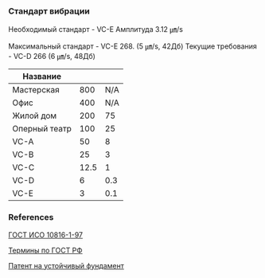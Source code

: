 ### Стандарт вибрации

Необходимый стандарт - VC-E Амплитуда 3.12 ㎛/s

Максимальный стандарт - VC-E 268. (5 ㎛/s, 42Дб)
Текущие требования - VC-D 266 (6 ㎛/s, 48Дб)

| Название      |      |     |
|---------------|------|-----|
| Мастерская    | 800  | N/A |
| Офис          | 400  | N/A |
| Жилой дом     | 200  | 75  |
| Оперный театр | 100  | 25  |
| VC-A          | 50   | 8   |
| VC-B          | 25   | 3   |
| VC-C          | 12.5 | 1   |
| VC-D          | 6    | 0.3 |
| VC-E          | 3    | 0.1 |

### References

[ГОСТ ИСО 10816-1-97](https://docs.cntd.ru/document/1200008666)

[Термины по ГОСТ РФ](https://docs.cntd.ru/document/1200009496#7D20K3)

[Патент на устойчивый фундамент](https://patents.google.com/patent/US10060501B1/en)
